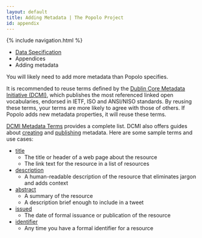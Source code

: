 ```yaml
---
layout: default
title: Adding Metadata | The Popolo Project
id: appendix
---
```

{% include navigation.html %}

<ul class="breadcrumb">
  <li><a href="/specs/">Data Specification</a></li>
  <li>Appendices</li>
  <li class="active">Adding metadata</li>
</ul>

You will likely need to add more metadata than Popolo specifies.

It is recommended to reuse terms defined by the [Dublin Core Metadata Initiative (DCMI)](http://dublincore.org/), which publishes the most referenced linked open vocabularies, endorsed in IETF, ISO and ANSI/NISO standards. By reusing these terms, your terms are more likely to agree with those of others. If Popolo adds new metadata properties, it will reuse these terms.

[DCMI Metadata Terms](http://dublincore.org/documents/dcmi-terms/) provides a complete list. DCMI also offers guides about [creating](http://wiki.dublincore.org/index.php/User_Guide/Creating_Metadata) and [publishing](http://wiki.dublincore.org/index.php/User_Guide/Publishing_Metadata) metadata. Here are some sample terms and use cases:

* [title](http://dublincore.org/documents/dcmi-terms/#terms-title)
  * The title or header of a web page about the resource
  * The link text for the resource in a list of resources
* [description](http://dublincore.org/documents/dcmi-terms/#terms-description)
  * A human-readable description of the resource that eliminates jargon and adds context
* [abstract](http://dublincore.org/documents/dcmi-terms/#terms-abstract)
  * A summary of the resource
  * A description brief enough to include in a tweet
* [issued](http://dublincore.org/documents/dcmi-terms/#terms-issued)
  * The date of formal issuance or publication of the resource
* [identifier](http://dublincore.org/documents/dcmi-terms/#terms-identifier)
  * Any time you have a formal identifier for a resource
